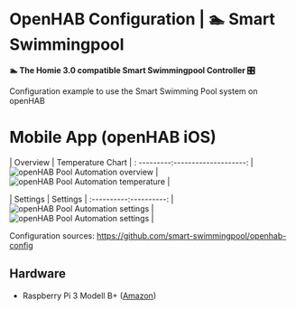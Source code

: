 # OpenHAB Configuration | 🏊 Smart Swimmingpool 

**🏊 The Homie 3.0 compatible Smart Swimmingpool Controller 🎛️**

Configuration example to use the Smart Swimming Pool system on openHAB

# Mobile App (openHAB iOS)

| Overview |  Temperature Chart |
: ---------:--------------------:
| ![openHAB Pool Automation overview](openhab-pool-automation-overview.png) | ![openHAB Pool Automation temperature](openhab-pool-automation-temparature.png) |

| Settings | Settings |
:----------:----------:
| ![openHAB Pool Automation settings](openhab-pool-automation-settings-1.png) | ![openHAB Pool Automation settings](openhab-pool-automation-settings-2.png) |


Configuration sources: https://github.com/smart-swimmingpool/openhab-config

## Hardware

- Raspberry Pi 3 Modell B+ ([Amazon](https://amzn.to/2NnqwDQ))
